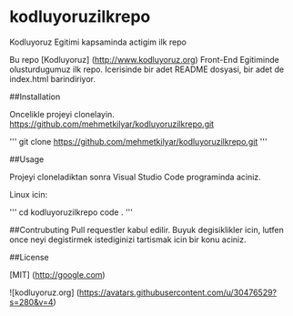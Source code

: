 # kodluyoruzilkrepo
Kodluyoruz Egitimi kapsaminda actigim ilk repo

Bu repo [Kodluyoruz] (http://www.kodluyoruz.org) Front-End Egitiminde olusturdugumuz ilk repo. Icerisinde bir adet README dosyasi, bir adet de index.html barindiriyor.

##Installation

Oncelikle projeyi clonelayin. https://github.com/mehmetkilyar/kodluyoruzilkrepo.git

'''
git clone https://github.com/mehmetkilyar/kodluyoruzilkrepo.git
'''

##Usage

Projeyi cloneladiktan sonra Visual Studio Code programinda aciniz.

Linux icin:

'''
cd kodluyoruzilkrepo
code .
'''

##Contrubuting
Pull requestler kabul edilir. Buyuk degisiklikler icin, lutfen once neyi degistirmek istediginizi tartismak icin bir konu aciniz.

##License

[MIT] (http://google.com)

![kodluyoruz.org] (https://avatars.githubusercontent.com/u/30476529?s=280&v=4)